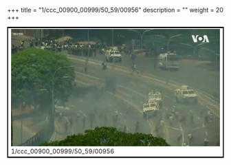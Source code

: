 +++
title = "1/ccc_00900_00999/50_59/00956"
description = ""
weight = 20
+++

<table style="border:2px solid black;max-width:800px;max-height:800px;" 
><tr><td>
<img class="center-fit-jpg"
src="/jpg_/aaa_20190430_NxaOmWaI8sI_00955.jpg">
1/ccc_00900_00999/50_59/00956
</img></td></tr></table>
